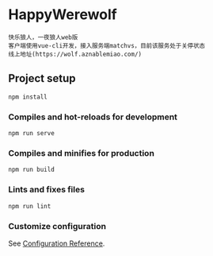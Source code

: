 # HappyWerewolf
```
快乐狼人，一夜狼人web版
客户端使用vue-cli开发，接入服务端matchvs，目前该服务处于关停状态
线上地址(https://wolf.aznablemiao.com/)
```

## Project setup
```
npm install
```

### Compiles and hot-reloads for development
```
npm run serve
```

### Compiles and minifies for production
```
npm run build
```

### Lints and fixes files
```
npm run lint
```

### Customize configuration
See [Configuration Reference](https://cli.vuejs.org/config/).
